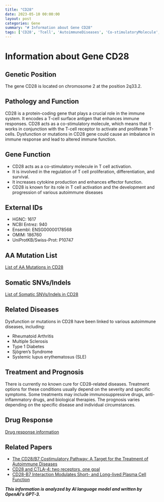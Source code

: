 ```yaml
---
title: "CD28"
date: 2023-05-10 00:00:00
layout: post
categories: Gene
summary: "# Information about Gene CD28"
tags: ['CD28', 'Tcell', 'AutoimmuneDiseases', 'Co-stimulatoryMolecule', 'Immunotherapy', 'DrugResponse', 'SomaticMutations', 'Prognosis']
---
```


# Information about Gene CD28

## Genetic Position
The gene CD28 is located on chromosome 2 at the position 2q33.2.

## Pathology and Function
CD28 is a protein-coding gene that plays a crucial role in the immune system. It encodes a T-cell surface antigen that enhances immune responses. CD28 acts as a co-stimulatory molecule, which means that it works in conjunction with the T-cell receptor to activate and proliferate T-cells. Dysfunction or mutations in CD28 gene could cause an imbalance in immune response and lead to altered immune function.

## Gene Function
- CD28 acts as a co-stimulatory molecule in T cell activation.
- It is involved in the regulation of T cell proliferation, differentiation, and survival.
- It increases cytokine production and enhances effector function.
- CD28 is known for its role in T cell activation and the development and progression of various autoimmune diseases

## External IDs
- HGNC: 1617
- NCBI Entrez: 940
- Ensembl: ENSG00000178568
- OMIM: 186760
- UniProtKB/Swiss-Prot: P10747

## AA Mutation List
[List of AA Mutations in CD28](https://www.ncbi.nlm.nih.gov/clinvar/?term=CD28%5BGene%20Name%5D)

## Somatic SNVs/Indels
[List of Somatic SNVs/Indels in CD28](https://www.ncbi.nlm.nih.gov/clinvar/?term=CD28%5BGene%20Name%5D)

## Related Diseases
Dysfunction or mutations in CD28 have been linked to various autoimmune diseases, including:

- Rheumatoid Arthritis
- Multiple Sclerosis
- Type 1 Diabetes
- Sjögren’s Syndrome
- Systemic lupus erythematosus (SLE)

## Treatment and Prognosis
There is currently no known cure for CD28-related diseases. Treatment options for these conditions usually depend on the severity and specific symptoms. Some treatments may include immunosuppressive drugs, anti-inflammatory drugs, and biological therapies. The prognosis varies depending on the specific disease and individual circumstances.

## Drug Response
[Drug response information](https://clincalc.com/DrugStats/Genes/CD28)

## Related Papers
- [The CD28/B7 Costimulatory Pathway: A Target for the Treatment of Autoimmune Diseases](https://doi.org/10.1007/s40265-020-01401-8)
- [CD28 and CTLA-4: two receptors, one goal](https://doi.org/10.1016/j.it.2013.05.003)
- [CD28-B7 Interaction Modulates Short- and Long-lived Plasma Cell Function](https://doi.org/10.3389/fimmu.2020.580297)

**_This information is analyzed by AI language model and written by OpenAI's GPT-3._**